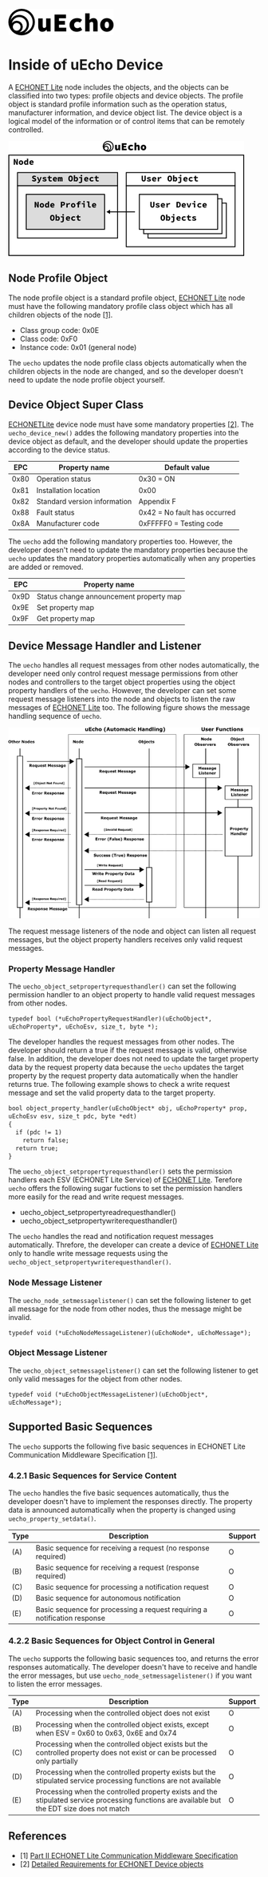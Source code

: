![logo](img/logo.png)

# Inside of uEcho Device

A [ECHONET Lite][enet] node includes the objects, and the objects can be classified into two types: profile objects and device objects. The profile object is standard profile information such as the operation status, manufacturer information, and device object list. The device object is a logical model of the information or of control items that can be remotely controlled. 

![Device Objects](img/device_objects.png)

## Node Profile Object

The node profile object is a standard profile object, [ECHONET Lite][enet] node must have the following mandatory profile class object which has all children objects of the node [\[1\]][enet-spec].

- Class group code: 0x0E
- Class code: 0xF0
- Instance code: 0x01 (general node)

The `uecho` updates the node profile class objects automatically when the children objects in the node are changed, and so the developer doesn't need to update the node profile object yourself.

## Device Object Super Class

[ECHONETLite][enet] device node must have some mandatory properties [\[2\]][enet-spec]. The `uecho_device_new()` addes the following mandatory properties into the device object as default, and the developer should update the properties according to the device status.

| EPC | Property name | Default value |
|---|---|---|
| 0x80 | Operation status | 0x30 = ON |
| 0x81 | Installation location | 0x00 |
| 0x82 | Standard version information | Appendix F |
| 0x88 | Fault status | 0x42 = No fault has occurred |
| 0x8A | Manufacturer code | 0xFFFFF0 = Testing code |

The `uecho` add the following mandatory properties too. However, the developer doesn't need to update the mandatory properties because the `uecho` updates the mandatory properties automatically when any properties are added or removed.

| EPC | Property name |
|---|---|
| 0x9D | Status change announcement property map |
| 0x9E | Set property map  |
| 0x9F | Get property map |

## Device Message Handler and Listener

The `uecho` handles all request messages from other nodes automatically, the developer need only control request message permissions from other nodes and controllers to the target object properties using the object property handlers of the `uecho`. However, the developer can set some request message listeners into the node and objects to listen the raw messages of [ECHONET Lite][enet] too. The following figure shows the message handling sequence of `uecho`.

![Node Observers](img/node_msg_handler.png)

The request message listeners of the node and object can listen all request messages, but the object property handlers receives only valid request messages.

### Property Message Handler

The `uecho_object_setpropertyrequesthandler()` can set the following permission handler to an object property to handle valid request messages from other nodes. 

```
typedef bool (*uEchoPropertyRequestHandler)(uEchoObject*, uEchoProperty*, uEchoEsv, size_t, byte *);
```

The developer handles the request messages from other nodes. The developer should return a true if the request message is valid, otherwise false. In addition, the developer does not need to update the target property data by the request property data because the `uecho` updates the target property by the request property data automatically when the handler returns true. The following example shows to check a write request message and set the valid property data to the target property.

```
bool object_property_handler(uEchoObject* obj, uEchoProperty* prop, uEchoEsv esv, size_t pdc, byte *edt)
{
  if (pdc != 1)
    return false;
  return true;
}
```

The `uecho_object_setpropertyrequesthandler()` sets the permission handlers each ESV (ECHONET Lite Service) of [ECHONET Lite][enet]. Terefore `uecho` offers the following sugar fuctions to set the  permission handlers more easily for the read and write request messages.

- uecho_object_setpropertyreadrequesthandler()
- uecho_object_setpropertywriterequesthandler()

The `uecho` handles the read and notification request messages automatically. Threfore, the developer can create a device of [ECHONET Lite][enet] only to handle write message requests using the `uecho_object_setpropertywriterequesthandler()`.

### Node Message Listener

The `uecho_node_setmessagelistener()` can set the following listener to get all message for the node from other nodes, thus the message might be invalid.

```
typedef void (*uEchoNodeMessageListener)(uEchoNode*, uEchoMessage*);
```

### Object Message Listener

The `uecho_object_setmessagelistener()` can set the following listener to get only valid messages for the object from other nodes.

```
typedef void (*uEchoObjectMessageListener)(uEchoObject*, uEchoMessage*);
```

## Supported Basic Sequences

The `uecho` supports the following five basic sequences in ECHONET Lite Communication Middleware Specification [\[1\]][enet-spec].

### 4.2.1 Basic Sequences for Service Content

The `uecho` handles the five basic sequences automatically, thus the developer doesn't have to implement the responses directly. The property data is announced automatically when the property is changed using `uecho_property_setdata()`.

| Type | Description | Support |
|---|---|---|
| (A) | Basic sequence for receiving a request (no response required) | O |
| (B) | Basic sequence for receiving a request (response required) | O |
| (C) | Basic sequence for processing a notification request | O |
| (D) | Basic sequence for autonomous notification | O |
| (E) | Basic sequence for processing a request requiring a notification response | O |

### 4.2.2 Basic Sequences for Object Control in General

The `uecho` supports the following basic sequences too, and returns the error responses automatically. The developer doesn't have to receive and handle the error messages, but use `uecho_node_setmessagelistener()` if you want to listen the error messages.

| Type | Description | Support |
|---|---|---|
| (A) | Processing when the controlled object does not exist | O |
| (B) | Processing when the controlled object exists, except when ESV = 0x60 to 0x63, 0x6E and 0x74 | O |
| (C) | Processing when the controlled object exists but the controlled property does not exist or can be processed only partially | O |
| (D) | Processing when the controlled property exists but the stipulated service processing functions are not available | O |
| (E) | Processing when the controlled property exists and the stipulated service processing functions are available but the EDT size does not match | O |

## References

- \[1\] [Part II ECHONET Lite Communication Middleware Specification][enet-spec]
- \[2\] [Detailed Requirements for ECHONET Device objects][enet-spec]

[enet]:http://echonet.jp/english/
[enet-spec]:http://www.echonet.gr.jp/english/spec/index.htm
